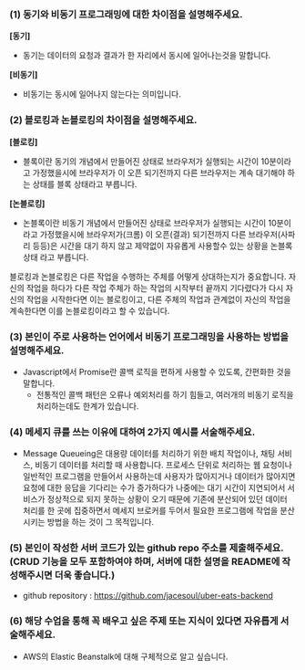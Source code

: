 ### (1) 동기와 비동기 프로그래밍에 대한 차이점을 설명해주세요.

**[동기]**<br>

- 동기는 데이터의 요청과 결과가 한 자리에서 동시에 일어나는것을 말합니다.

**[비동기]**

- 비동기는 동시에 일어나지 않는다는 의미입니다.

### (2) 블로킹과 논블로킹의 차이점을 설명해주세요.

**[블로킹]**<br>

- 블록이란 동기의 개념에서 만들어진 상태로 브라우저가 실행되는 시간이 10분이라고 가정했을시에 브라우저가 이 오픈 되기전까지 다른 브라우저는 계속 대기해야 하는 상태를 블록 상태라고 부릅니다.

**[논블로킹]**

- 논블록이란 비동기 개념에서 만들어진 상태로 브라우저가 실행되는 시간이 10분이라고 가정했을시에 브라우저가(크롬) 이 오픈(결과) 되기전까지 다른 브라우저(사파리 등등)은 시간을 대기 하지 않고 제약없이 자유롭게 사용할수 있는 상황을 논블록 상태 라고 부릅니다.

블로킹과 논블로킹은 다른 작업을 수행하는 주체를 어떻게 상대하는지가 중요합니다. 자신의 작업을 하다가 다른 작업 주체가 하는 작업의 시작부터 끝까지 기다렸다가 다시 자신의 작업을 시작한다면 이는 블로킹이고, 다른 주체의 작업과 관계없이 자신의 작업을 계속한다면 이를 논블로킹이라고 할 수 있습니다.

### (3) 본인이 주로 사용하는 언어에서 비동기 프로그래밍을 사용하는 방법을 설명해주세요.

- Javascript에서 Promise란 콜백 로직을 편하게 사용할 수 있도록, 간편화한 것을 말합니다.
  - 전통적인 콜백 패턴은 오류나 예외처리를 하기 힘들고, 여러개의 비동기 로직을 처리하는데도 한계가 있습니다.

### (4) 메세지 큐를 쓰는 이유에 대하여 2가지 예시를 서술해주세요.

- Message Queueing은 대용량 데이터를 처리하기 위한 배치 작업이나, 채팅 서비스, 비동기 데이터를 처리할 때 사용합니다. 프로세스 단위로 처리하는 웹 요청이나 일반적인 프로그램을 만들어서 사용하는데 사용자가 많아지거나 데이터가 많아지면 요청에 대한 응답을 기다리는 수가 증가하다가 나중에는 대기 시간이 지연되어서 서비스가 정상적으로 되지 못하는 상황이 오기 때문에 기존에 분산되어 있던 데이터 처리를 한 곳에 집중하면서 메세지 브로커를 두어서 필요한 프로그램에 작업을 분산시키는 방법을 하는 것이 그 목적입니다.

### (5) 본인이 작성한 서버 코드가 있는 github repo 주소를 제출해주세요. (CRUD 기능을 모두 포함하여야 하며, 서버에 대한 설명을 README에 작성해주시면 더욱 좋습니다.)

- github repository : https://github.com/jacesoul/uber-eats-backend

### (6) 해당 수업을 통해 꼭 배우고 싶은 주제 또는 지식이 있다면 자유롭게 서술해주세요.

- AWS의 Elastic Beanstalk에 대해 구체적으로 알고 싶습니다.
